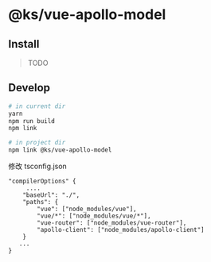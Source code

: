 # @ks/vue-apollo-model

## Install

> TODO

## Develop

```bash
# in current dir
yarn
npm run build
npm link

# in project dir
npm link @ks/vue-apollo-model

```

修改 tsconfig.json

```
"compilerOptions" {
     ....
    "baseUrl": "./",
    "paths": {
        "vue": ["node_modules/vue"],
        "vue/*": ["node_modules/vue/*"],
        "vue-router": ["node_modules/vue-router"],
        "apollo-client": ["node_modules/apollo-client"]
    }
   ...
}

```
